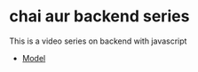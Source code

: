 # chai aur backend series

This is a video series on backend with javascript
- [Model](https://app.eraser.io/workspace/YtPqZ1VogxGy1jzIDkzj)
